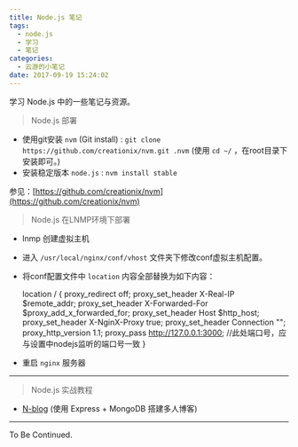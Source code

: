 ```yaml
---
title: Node.js 笔记
tags:
  - node.js
  - 学习
  - 笔记
categories:
  - 云游的小笔记
date: 2017-09-19 15:24:02
---
```


学习 Node.js 中的一些笔记与资源。

<!-- more -->

> Node.js 部署

*   使用git安装 `nvm` (Git install) : `git clone https://github.com/creationix/nvm.git .nvm` (使用 `cd ~/` ，在root目录下安装即可。)
*   安装稳定版本 `node.js` : `nvm install stable`

参见：[https://github.com/creationix/nvm](https://github.com/creationix/nvm)

> Node.js 在LNMP环境下部署

*   lnmp 创建虚拟主机
*   进入 `/usr/local/nginx/conf/vhost` 文件夹下修改conf虚拟主机配置。
*   将conf配置文件中 `location` 内容全部替换为如下内容：

    location / {
                    proxy_redirect off;
                    proxy_set_header   X-Real-IP            $remote_addr;
                    proxy_set_header   X-Forwarded-For  $proxy_add_x_forwarded_for;
                    proxy_set_header   Host                   $http_host;
                    proxy_set_header   X-NginX-Proxy    true;
                    proxy_set_header   Connection "";
                    proxy_http_version 1.1;
                    proxy_pass        http://127.0.0.1:3000;
                    //此处端口号，应与设置中nodejs监听的端口号一致
            }

*   重启 `nginx` 服务器

* * *
> Node.js 实战教程

*   [N-blog](https://github.com/nswbmw/N-blog) (使用 Express + MongoDB 搭建多人博客)

* * *

To Be Continued.
